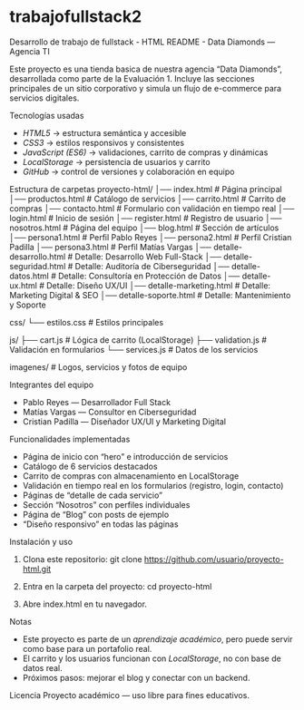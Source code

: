 # trabajofullstack2
Desarrollo de trabajo de fullstack - HTML
README - Data Diamonds — Agencia TI

Este proyecto es una tienda basica de nuestra agencia “Data Diamonds”, desarrollada como parte de la Evaluación 1. Incluye las secciones principales de un sitio corporativo y simula un flujo de e-commerce para servicios digitales.

Tecnologías usadas
- *HTML5* → estructura semántica y accesible
- *CSS3* → estilos responsivos y consistentes
- *JavaScript (ES6)* → validaciones, carrito de compras y dinámicas
- *LocalStorage* → persistencia de usuarios y carrito
- *GitHub* → control de versiones y colaboración en equipo

Estructura de carpetas
proyecto-html/
│── index.html              # Página principal
│── productos.html          # Catálogo de servicios
│── carrito.html            # Carrito de compras
│── contacto.html           # Formulario con validación en tiempo real
│── login.html              # Inicio de sesión
│── register.html           # Registro de usuario
│── nosotros.html           # Página del equipo
│── blog.html               # Sección de artículos
│── persona1.html           # Perfil Pablo Reyes
│── persona2.html           # Perfil Cristian Padilla
│── persona3.html           # Perfil Matías Vargas
│── detalle-desarrollo.html # Detalle: Desarrollo Web Full-Stack
│── detalle-seguridad.html  # Detalle: Auditoría de Ciberseguridad
│── detalle-datos.html      # Detalle: Consultoría en Protección de Datos
│── detalle-ux.html         # Detalle: Diseño UX/UI
│── detalle-marketing.html  # Detalle: Marketing Digital & SEO
│── detalle-soporte.html    # Detalle: Mantenimiento y Soporte

css/
└── estilos.css             # Estilos principales

js/
├── cart.js                 # Lógica de carrito (LocalStorage)
├── validation.js           # Validación en formularios
└── services.js             # Datos de los servicios

imagenes/                   # Logos, servicios y fotos de equipo

Integrantes del equipo
- Pablo Reyes — Desarrollador Full Stack
- Matías Vargas — Consultor en Ciberseguridad
- Cristian Padilla — Diseñador UX/UI y Marketing Digital

Funcionalidades implementadas
- Página de inicio con “hero” e introducción de servicios
- Catálogo de 6 servicios destacados
- Carrito de compras con almacenamiento en LocalStorage
- Validación en tiempo real en los formularios (registro, login, contacto)
- Páginas de “detalle de cada servicio”
- Sección “Nosotros” con perfiles individuales
- Página de “Blog” con posts de ejemplo
- “Diseño responsivo” en todas las páginas

Instalación y uso
1. Clona este repositorio:
   git clone https://github.com/usuario/proyecto-html.git

2. Entra en la carpeta del proyecto:
   cd proyecto-html

3. Abre index.html en tu navegador. 

 Notas
- Este proyecto es parte de un *aprendizaje académico*, pero puede servir como base para un portafolio real.
- El carrito y los usuarios funcionan con *LocalStorage*, no con base de datos real.
- Próximos pasos: mejorar el blog y conectar con un backend.

Licencia
Proyecto académico — uso libre para fines educativos.